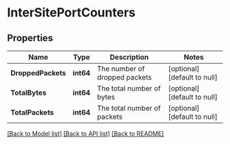 # InterSitePortCounters

## Properties
Name | Type | Description | Notes
------------ | ------------- | ------------- | -------------
**DroppedPackets** | **int64** | The number of dropped packets | [optional] [default to null]
**TotalBytes** | **int64** | The total number of bytes | [optional] [default to null]
**TotalPackets** | **int64** | The total number of packets | [optional] [default to null]

[[Back to Model list]](../README.md#documentation-for-models) [[Back to API list]](../README.md#documentation-for-api-endpoints) [[Back to README]](../README.md)

